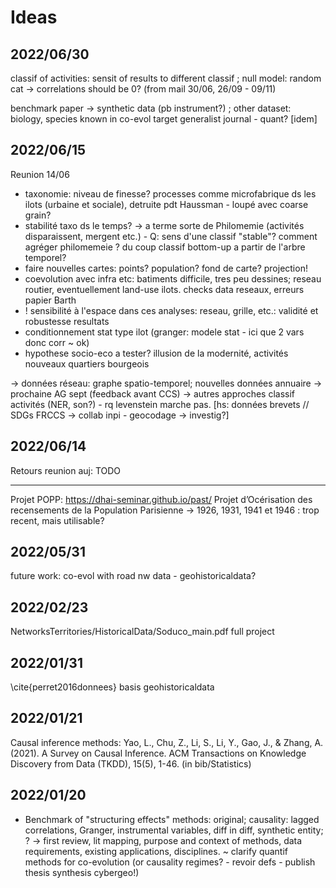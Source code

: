



# Ideas



## 2022/06/30

classif of activities: sensit of results to different classif ; null model: random cat -> correlations should be 0? (from mail 30/06, 26/09 - 09/11)

benchmark paper -> synthetic data (pb instrument?) ; other dataset: biology, species known in co-evol
target generalist journal - quant? 
[idem]

## 2022/06/15

Reunion 14/06
 
 - taxonomie: niveau de finesse? processes comme microfabrique ds les ilots (urbaine et sociale), detruite pdt Haussman - loupé avec coarse grain?
 - stabilité taxo ds le temps? -> a terme sorte de Philomemie (activités disparaissent, mergent etc.) - Q: sens d'une classif "stable"? comment agréger philomemeie ? du coup classif bottom-up a partir de l'arbre temporel?
 - faire nouvelles cartes: points? population? fond de carte? projection!
 - coevolution avec infra etc: batiments difficile, tres peu dessines; reseau routier, eventuellement land-use ilots. checks data reseaux, erreurs papier Barth
 - ! sensibilité à l'espace dans ces analyses: reseau, grille, etc.: validité et robustesse resultats
 - conditionnement stat type ilot (granger: modele stat - ici que 2 vars donc corr ~ ok)
 - hypothese socio-eco a tester? illusion de la modernité, activités nouveaux quartiers bourgeois

-> données réseau: graphe spatio-temporel; nouvelles données annuaire
-> prochaine AG sept (feedback avant CCS)
-> autres approches classif activités (NER, son?) - rq levenstein marche pas.
[hs: données brevets // SDGs FRCCS -> collab inpi - geocodage -> investig?]


## 2022/06/14


Retours reunion auj: TODO

----

Projet POPP: https://dhai-seminar.github.io/past/ Projet d’Océrisation des recensements de la Population Parisienne -> 1926, 1931, 1941 et 1946 : trop recent, mais utilisable?


## 2022/05/31

future work: co-evol with road nw data - geohistoricaldata?


## 2022/02/23

NetworksTerritories/HistoricalData/Soduco_main.pdf full project

## 2022/01/31

\cite{perret2016donnees} basis geohistoricaldata

## 2022/01/21

Causal inference methods: Yao, L., Chu, Z., Li, S., Li, Y., Gao, J., & Zhang, A. (2021). A Survey on Causal Inference. ACM Transactions on Knowledge Discovery from Data (TKDD), 15(5), 1-46. (in bib/Statistics)

## 2022/01/20

 * Benchmark of "structuring effects" methods: original; causality: lagged correlations, Granger, instrumental variables, diff in diff, synthetic entity; ?
-> first review, lit mapping, purpose and context of methods, data requirements, existing applications, disciplines.
~ clarify quantif methods for co-evolution (or causality regimes? - revoir defs - publish thesis synthesis cybergeo!)

